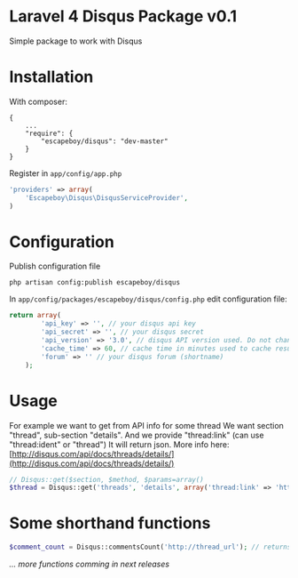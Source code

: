 Laravel 4 Disqus Package v0.1
======

Simple package to work with Disqus

Installation
======
With composer:
```
{
    ...
    "require": {
        "escapeboy/disqus": "dev-master"
    }
}
```
Register in `app/config/app.php`
```php
'providers' => array(
    'Escapeboy\Disqus\DisqusServiceProvider',
)
```

Configuration
======
Publish configuration file
```
php artisan config:publish escapeboy/disqus
```
In `app/config/packages/escapeboy/disqus/config.php` edit configuration file:
```php
return array(
		'api_key' => '', // your disqus api key
		'api_secret' => '', // your disqus secret
		'api_version' => '3.0', // disqus API version used. Do not change it
		'cache_time' => 60, // cache time in minutes used to cache results
		'forum'	=> '' // your disqus forum (shortname)
	);
```

Usage
======

For example we want to get from API info for some thread
We want section "thread", sub-section "details". 
And we provide "thread:link" (can use "thread:ident" or "thread")
It will return json.
More info here:
[http://disqus.com/api/docs/threads/details/](http://disqus.com/api/docs/threads/details/)
```php
// Disqus::get($section, $method, $params=array()
$thread = Disqus::get('threads', 'details', array('thread:link' => 'http://thread_url'));
```

Some shorthand functions
======
```php
$comment_count = Disqus::commentsCount('http://thread_url'); // returns integer of comments count for given url
```
*... more functions comming in next releases*


